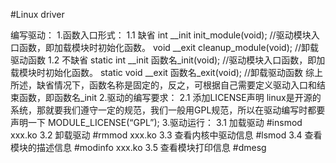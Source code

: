 #Linux driver

编写驱动：
	1.函数入口形式：
		1.1 缺省
			int __init init_module(void);	//驱动模块入口函数，即加载模块时初始化函数。
			void __exit cleanup_module(void);	//卸载驱动函数
		1.2 不缺省
			static int __init 函数名_init(void);	//驱动模块入口函数，即加载模块时初始化函数。
			static void __exit 函数名_exit(void);	//卸载驱动函数
		综上所述，缺省情况下，函数名称是固定的，反之，可根据自己需要定义驱动入口和结束函数，即函数名_init
	2.驱动的编写要求：
		2.1 添加LICENSE声明
			 linux是开源的系统，那就要我们遵守一定的规范，我们一般用GPL规范，所以在驱动编写时都要声明一下
        			MODULE_LICENSE(“GPL”);
	3.驱动运行：
		3.1 加载驱动
			#insmod xxx.ko
		3.2 卸载驱动
			#rmmod xxx.ko
		3.3 查看内核中驱动信息
			#lsmod
		3.4 查看模块的描述信息
			#modinfo xxx.ko
		3.5 查看模块打印信息
			#dmesg
